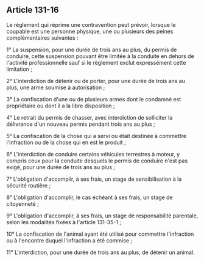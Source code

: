 Article 131-16
----
Le règlement qui réprime une contravention peut prévoir, lorsque le coupable est
une personne physique, une ou plusieurs des peines complémentaires suivantes :

1° La suspension, pour une durée de trois ans au plus, du permis de conduire,
cette suspension pouvant être limitée à la conduite en dehors de l'activité
professionnelle sauf si le règlement exclut expressément cette limitation ;

2° L'interdiction de détenir ou de porter, pour une durée de trois ans au plus,
une arme soumise à autorisation ;

3° La confiscation d'une ou de plusieurs armes dont le condamné est propriétaire
ou dont il a la libre disposition ;

4° Le retrait du permis de chasser, avec interdiction de solliciter la
délivrance d'un nouveau permis pendant trois ans au plus ;

5° La confiscation de la chose qui a servi ou était destinée à commettre
l'infraction ou de la chose qui en est le produit ;

6° L'interdiction de conduire certains véhicules terrestres à moteur, y compris
ceux pour la conduite desquels le permis de conduire n'est pas exigé, pour une
durée de trois ans au plus ;

7° L'obligation d'accomplir, à ses frais, un stage de sensibilisation à la
sécurité routière ;

8° L'obligation d'accomplir, le cas échéant à ses frais, un stage de citoyenneté
;

9° L'obligation d'accomplir, à ses frais, un stage de responsabilité parentale,
selon les modalités fixées à l'article 131-35-1 ;

10° La confiscation de l'animal ayant été utilisé pour commettre l'infraction ou
à l'encontre duquel l'infraction a été commise ;

11° L'interdiction, pour une durée de trois ans au plus, de détenir un animal.
